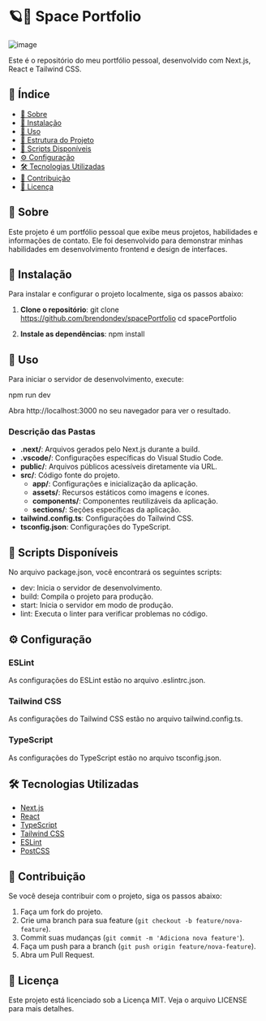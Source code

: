 # 🪐💫 Space Portfolio 

![image](https://github.com/user-attachments/assets/d25f746c-b66d-4249-8268-4269b00f454e)


Este é o repositório do meu portfólio pessoal, desenvolvido com Next.js, React e Tailwind CSS.

## 📑 Índice

- [📖 Sobre](#-sobre)
- [🔧 Instalação](#-instalação)
- [🚀 Uso](#-uso)
- [📂 Estrutura do Projeto](#-estrutura-do-projeto)
- [📜 Scripts Disponíveis](#-scripts-dispon%C3%ADveis)
- [⚙️ Configuração](#️-configura%C3%A7%C3%A3o)
- [🛠️ Tecnologias Utilizadas](#-tecnologias-utilizadas)
- [🤝 Contribuição](#-contribui%C3%A7%C3%A3o)
- [📄 Licença](#-licen%C3%A7a)

## 📖 Sobre

Este projeto é um portfólio pessoal que exibe meus projetos, habilidades e informações de contato. Ele foi desenvolvido para demonstrar minhas habilidades em desenvolvimento frontend e design de interfaces.

## 🔧 Instalação

Para instalar e configurar o projeto localmente, siga os passos abaixo:

1. **Clone o repositório**:
   git clone https://github.com/brendondev/spacePortfolio
   cd spacePortfolio

2. **Instale as dependências**:
   npm install

## 🚀 Uso

Para iniciar o servidor de desenvolvimento, execute:

npm run dev

Abra http://localhost:3000 no seu navegador para ver o resultado.

### Descrição das Pastas

- **.next/**: Arquivos gerados pelo Next.js durante a build.
- **.vscode/**: Configurações específicas do Visual Studio Code.
- **public/**: Arquivos públicos acessíveis diretamente via URL.
- **src/**: Código fonte do projeto.
  - **app/**: Configurações e inicialização da aplicação.
  - **assets/**: Recursos estáticos como imagens e ícones.
  - **components/**: Componentes reutilizáveis da aplicação.
  - **sections/**: Seções específicas da aplicação.
- **tailwind.config.ts**: Configurações do Tailwind CSS.
- **tsconfig.json**: Configurações do TypeScript.

## 📜 Scripts Disponíveis

No arquivo package.json, você encontrará os seguintes scripts:

- dev: Inicia o servidor de desenvolvimento.
- build: Compila o projeto para produção.
- start: Inicia o servidor em modo de produção.
- lint: Executa o linter para verificar problemas no código.

## ⚙️ Configuração

### ESLint

As configurações do ESLint estão no arquivo .eslintrc.json.

### Tailwind CSS

As configurações do Tailwind CSS estão no arquivo tailwind.config.ts.

### TypeScript

As configurações do TypeScript estão no arquivo tsconfig.json.

## 🛠️ Tecnologias Utilizadas

- [Next.js](https://nextjs.org/)
- [React](https://reactjs.org/)
- [TypeScript](https://www.typescriptlang.org/)
- [Tailwind CSS](https://tailwindcss.com/)
- [ESLint](https://eslint.org/)
- [PostCSS](https://postcss.org/)

## 🤝 Contribuição

Se você deseja contribuir com o projeto, siga os passos abaixo:

1. Faça um fork do projeto.
2. Crie uma branch para sua feature (`git checkout -b feature/nova-feature`).
3. Commit suas mudanças (`git commit -m 'Adiciona nova feature'`).
4. Faça um push para a branch (`git push origin feature/nova-feature`).
5. Abra um Pull Request.

## 📄 Licença

Este projeto está licenciado sob a Licença MIT. Veja o arquivo LICENSE para mais detalhes.

